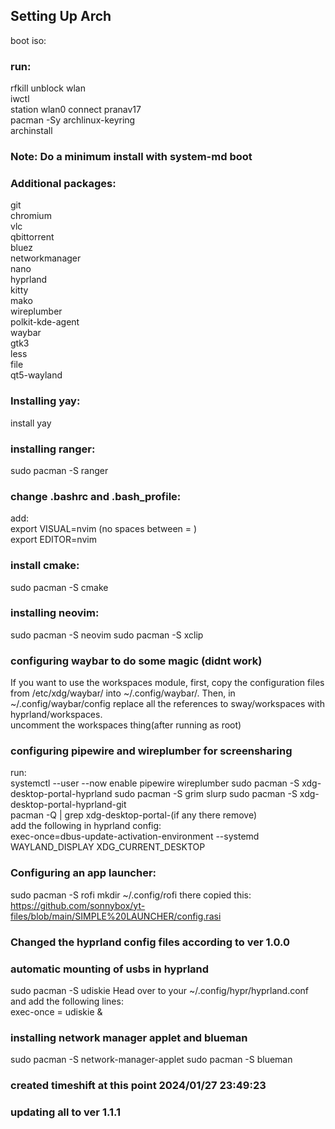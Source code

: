 ## Setting Up Arch
boot iso:
### run:
rfkill unblock wlan  
iwctl  
station wlan0 connect pranav17  
pacman -Sy archlinux-keyring  
archinstall  
### Note: Do a minimum install  with system-md boot  
### Additional packages:  
git  
chromium  
vlc  
qbittorrent  
bluez  
networkmanager  
nano  
hyprland  
kitty  
mako  
wireplumber  
polkit-kde-agent  
waybar  
gtk3  
less  
file  
qt5-wayland
### Installing yay:
install yay
### installing ranger:
sudo pacman -S ranger
### change .bashrc and .bash_profile:  
add:  
export VISUAL=nvim  (no spaces between = )  
export EDITOR=nvim  
### install cmake:  
sudo pacman -S cmake
### installing neovim:
sudo pacman -S neovim
sudo pacman -S xclip

### configuring waybar to do some magic (didnt work)
If you want to use the workspaces module, first, copy the configuration files from /etc/xdg/waybar/ into ~/.config/waybar/. Then, in ~/.config/waybar/config replace all the references to sway/workspaces with hyprland/workspaces.  
uncomment the workspaces thing(after running as root)  

### configuring pipewire and wireplumber for screensharing
run:  
systemctl --user --now enable pipewire wireplumber
sudo pacman -S xdg-desktop-portal-hyprland
sudo pacman -S grim slurp
sudo pacman -S xdg-desktop-portal-hyprland-git  
pacman -Q | grep xdg-desktop-portal-(if any there remove)  
add the following in hyprland config:  
exec-once=dbus-update-activation-environment --systemd WAYLAND_DISPLAY XDG_CURRENT_DESKTOP  

### Configuring an app launcher:  
sudo pacman -S rofi
mkdir ~/.config/rofi
there copied this: https://github.com/sonnybox/yt-files/blob/main/SIMPLE%20LAUNCHER/config.rasi

### Changed the hyprland config files according to ver 1.0.0

### automatic mounting of usbs in hyprland
sudo pacman -S udiskie
Head over to your ~/.config/hypr/hyprland.conf and add the following lines:  
exec-once = udiskie &

### installing network manager applet and blueman
sudo pacman -S network-manager-applet
sudo pacman -S blueman

### created timeshift at this point 2024/01/27 23:49:23

### updating all to ver 1.1.1
